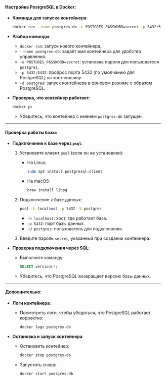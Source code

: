 
#### **Настройка PostgreSQL в Docker**:

- **Команда для запуска контейнера**:
    
    ```bash
    docker run --name postgres-db -e POSTGRES_PASSWORD=secret -p 5432:5432 -d postgres
    ```
    
- **Разбор команды**:
    - `docker run`: запуск нового контейнера.
    - `--name postgres-db`: задаёт имя контейнера для удобства управления.
    - `-e POSTGRES_PASSWORD=secret`: установка пароля для пользователя `postgres`.
    - `-p 5432:5432`: проброс порта 5432 (по умолчанию для PostgreSQL) на хост-машину.
    - `-d postgres`: запуск контейнера в фоновом режиме с образом PostgreSQL.
- **Проверка, что контейнер работает**:
    
    ```bash
    docker ps
    ```
    
    - Убедитесь, что контейнер с именем `postgres-db` запущен.

---

#### **Проверка работы базы**:

- **Подключение к базе через `psql`**:
    
    1. Установите клиент `psql` (если он не установлен):
        
        - На Linux:
            
            ```bash
            sudo apt install postgresql-client
            ```
            
        - На macOS:
            
            ```bash
            brew install libpq
            ```
            
    2. Подключение к базе данных:
        
        ```bash
        psql -h localhost -p 5432 -U postgres
        ```
        
        - `-h localhost`: хост, где работает база.
        - `-p 5432`: порт базы данных.
        - `-U postgres`: пользователь для подключения.
    3. Введите пароль `secret`, указанный при создании контейнера.
        
- **Проверка подключения через SQL**:
    
    - Выполните команду:
        
        ```sql
        SELECT version();
        ```
        
    - Убедитесь, что PostgreSQL возвращает версию базы данных.

---

#### **Дополнительно**:

- **Логи контейнера**:
    
    - Посмотреть логи, чтобы убедиться, что PostgreSQL работает корректно:
        
        ```bash
        docker logs postgres-db
        ```
        
- **Остановка и запуск контейнера**:
    
    - Остановить контейнер:
        
        ```bash
        docker stop postgres-db
        ```
        
    - Запустить снова:
        
        ```bash
        docker start postgres-db
        ```
        

